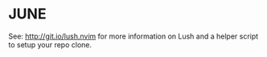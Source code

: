 JUNE
===

See: http://git.io/lush.nvim for more information on Lush and a helper script
to setup your repo clone.
